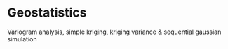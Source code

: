 # Geostatistics
Variogram analysis, simple kriging, kriging variance &amp; sequential gaussian simulation
